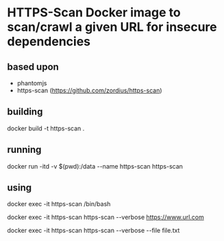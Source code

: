 # HTTPS-Scan Docker image to scan/crawl a given URL for insecure dependencies

## based upon
  - phantomjs
  - https-scan (https://github.com/zordius/https-scan)

## building

 docker build -t https-scan .

## running

 docker run -itd -v $(pwd):/data --name https-scan https-scan

## using

 docker exec -it https-scan /bin/bash

 docker exec -it https-scan https-scan --verbose https://www.url.com

 docker exec -it https-scan https-scan --verbose --file file.txt

